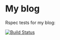 # My blog

Rspec tests for my blog:

[![Build Status](https://img.shields.io/travis/alexharv074/alexharv074.github.io.svg)](https://travis-ci.org/alexharv074/alexharv074.github.io)
